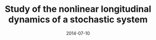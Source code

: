 ---
title: "Study of the nonlinear longitudinal dynamics of a stochastic system"
authors: "A. Cunha Jr and R. Sampaio"
event: "MATEC Web of Conferences"
year: "2014"
volume: "16"
number: 
pages: "05004"
doi: "http://dx.doi.org/10.1051/matecconf/20141605004"
pdf: "http://dx.doi.org/10.1051/matecconf/20141605004"
arxiv: 
hal: "https://hal.archives-ouvertes.fr/hal-01473589"
image: "GraphicalAbstract_Conf_2014_CSNDD2014.png"
layout: none
date: 2014-07-10
collection: publications
category: conferences
permalink: /publications/ConferencePaper_2014_CSNDD2014
---